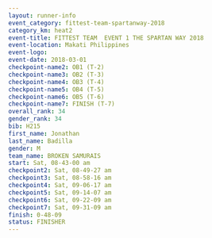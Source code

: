 ```yaml
---
layout: runner-info 
event_category: fittest-team-spartanway-2018 
category_km: heat2 
event-title: FITTEST TEAM  EVENT 1 THE SPARTAN WAY 2018 
event-location: Makati Philippines 
event-logo: 
event-date: 2018-03-01 
checkpoint-name2: OB1 (T-2) 
checkpoint-name3: OB2 (T-3) 
checkpoint-name4: OB3 (T-4) 
checkpoint-name5: OB4 (T-5) 
checkpoint-name6: OB5 (T-6) 
checkpoint-name7: FINISH (T-7) 
overall_rank: 34
gender_rank: 34
bib: H215
first_name: Jonathan
last_name: Badilla
gender: M
team_name: BROKEN SAMURAIS
start: Sat, 08-43-00 am
checkpoint2: Sat, 08-49-27 am
checkpoint3: Sat, 08-58-16 am
checkpoint4: Sat, 09-06-17 am
checkpoint5: Sat, 09-14-07 am
checkpoint6: Sat, 09-22-09 am
checkpoint7: Sat, 09-31-09 am
finish: 0-48-09
status: FINISHER
---
```

